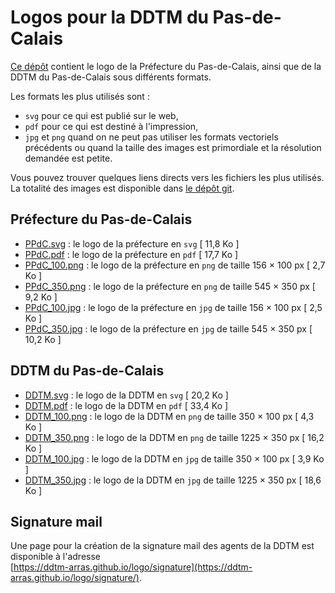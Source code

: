 # Logos pour la DDTM du Pas-de-Calais

[Ce dépôt](https://github.com/ddtm-arras/logo) contient le logo de la Préfecture du Pas-de-Calais, ainsi que de la DDTM du Pas-de-Calais sous différents formats.

Les formats les plus utilisés sont :

- `svg` pour ce qui est publié sur le web,
- `pdf` pour ce qui est destiné à l'impression,
- `jpg` et `png` quand on ne peut pas utiliser les formats vectoriels précédents ou quand la taille des images est primordiale et la résolution demandée est petite.

Vous pouvez trouver quelques liens directs vers les fichiers les plus utilisés. La totalité des images est disponible dans [le dépôt git](https://github.com/ddtm-arras/logo/tree/main/images).

## Préfecture du Pas-de-Calais

- [PPdC.svg](https://ddtm-arras.github.io/logo/images/PPdC.svg) : le logo de la préfecture en `svg` [ 11,8 Ko ]
- [PPdC.pdf](https://ddtm-arras.github.io/logo/images/PPdC.pdf) : le logo de la préfecture en `pdf` [ 17,7 Ko ]
- [PPdC_100.png](https://ddtm-arras.github.io/logo/images/PPdC_100.png) : le logo de la préfecture en `png` de taille 156 × 100 px [ 2,7 Ko ]
- [PPdC_350.png](https://ddtm-arras.github.io/logo/images/PPdC_350.png) : le logo de la préfecture en `png` de taille 545 × 350 px [ 9,2 Ko ]
- [PPdC_100.jpg](https://ddtm-arras.github.io/logo/images/PPdC_100.jpg) : le logo de la préfecture en `jpg` de taille 156 × 100 px [ 2,5 Ko ]
- [PPdC_350.jpg](https://ddtm-arras.github.io/logo/images/PPdC_350.jpg) : le logo de la préfecture en `jpg` de taille 545 × 350 px [ 10,2 Ko ]

## DDTM du Pas-de-Calais

- [DDTM.svg](https://ddtm-arras.github.io/logo/images/DDTM.svg) : le logo de la DDTM en `svg` [ 20,2 Ko ]
- [DDTM.pdf](https://ddtm-arras.github.io/logo/images/DDTM.pdf) : le logo de la DDTM en `pdf` [ 33,4 Ko ]
- [DDTM_100.png](https://ddtm-arras.github.io/logo/images/DDTM_100.png) : le logo de la DDTM en `png` de taille 350 × 100 px [ 4,3 Ko ]
- [DDTM_350.png](https://ddtm-arras.github.io/logo/images/DDTM_350.png) : le logo de la DDTM en `png` de taille 1225 × 350 px [ 16,2 Ko ]
- [DDTM_100.jpg](https://ddtm-arras.github.io/logo/images/DDTM_100.jpg) : le logo de la DDTM en `jpg` de taille 350 × 100 px [ 3,9 Ko ]
- [DDTM_350.jpg](https://ddtm-arras.github.io/logo/images/DDTM_350.jpg) : le logo de la DDTM en `jpg` de taille 1225 × 350 px [ 18,6 Ko ]

## Signature mail

Une page pour la création de la signature mail des agents de la DDTM est disponible à l'adresse<br>
[https://ddtm-arras.github.io/logo/signature](https://ddtm-arras.github.io/logo/signature/).
